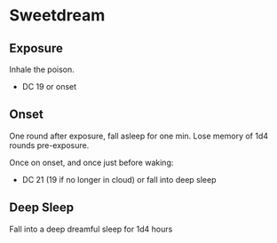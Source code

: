 # Sweetdream

## Exposure

Inhale the poison.

- DC 19 or onset

## Onset

One round after exposure, fall asleep for one min.
Lose memory of 1d4 rounds pre-exposure.

Once on onset, and once just before waking:
- DC 21 (19 if no longer in cloud) or fall into deep sleep

## Deep Sleep

Fall into a deep dreamful sleep for 1d4 hours
